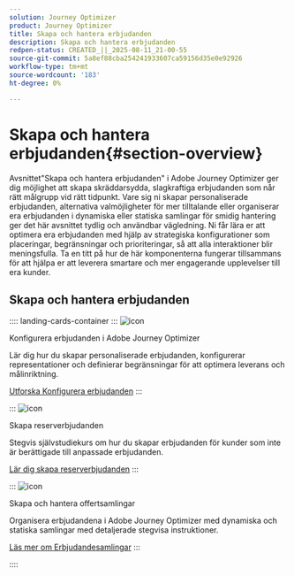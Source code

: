 ```yaml
---
solution: Journey Optimizer
product: Journey Optimizer
title: Skapa och hantera erbjudanden
description: Skapa och hantera erbjudanden
redpen-status: CREATED_||_2025-08-11_21-00-55
source-git-commit: 5a8ef88cba254241933607ca59156d35e0e92926
workflow-type: tm+mt
source-wordcount: '183'
ht-degree: 0%

---
```



# Skapa och hantera erbjudanden{#section-overview}

Avsnittet&quot;Skapa och hantera erbjudanden&quot; i Adobe Journey Optimizer ger dig möjlighet att skapa skräddarsydda, slagkraftiga erbjudanden som når rätt målgrupp vid rätt tidpunkt. Vare sig ni skapar personaliserade erbjudanden, alternativa valmöjligheter för mer tilltalande eller organiserar era erbjudanden i dynamiska eller statiska samlingar för smidig hantering ger det här avsnittet tydlig och användbar vägledning. Ni får lära er att optimera era erbjudanden med hjälp av strategiska konfigurationer som placeringar, begränsningar och prioriteringar, så att alla interaktioner blir meningsfulla. Ta en titt på hur de här komponenterna fungerar tillsammans för att hjälpa er att leverera smartare och mer engagerande upplevelser till era kunder.

## Skapa och hantera erbjudanden

:::: landing-cards-container
:::
![icon](https://cdn.experienceleague.adobe.com/icons/gear.svg)

Konfigurera erbjudanden i Adobe Journey Optimizer

Lär dig hur du skapar personaliserade erbjudanden, konfigurerar representationer och definierar begränsningar för att optimera leverans och målinriktning.

[Utforska Konfigurera erbjudanden](configure-offers-landing-page.md)
:::

:::
![icon](https://cdn.experienceleague.adobe.com/icons/circle-play.svg)

Skapa reserverbjudanden

Stegvis självstudiekurs om hur du skapar erbjudanden för kunder som inte är berättigade till anpassade erbjudanden.

[Lär dig skapa reserverbjudanden](../using/offers/offer-library/creating-fallback-offers.md)
:::

:::
![icon](https://cdn.experienceleague.adobe.com/icons/list-check.svg)

Skapa och hantera offertsamlingar

Organisera erbjudandena i Adobe Journey Optimizer med dynamiska och statiska samlingar med detaljerade stegvisa instruktioner.

[Läs mer om Erbjudandesamlingar](../using/offers/offer-library/creating-collections.md)
:::

::::
